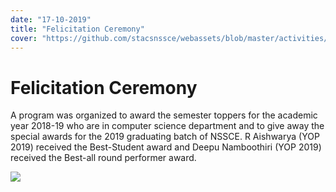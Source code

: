 ```yaml
---
date: "17-10-2019"
title: "Felicitation Ceremony"
cover: "https://github.com/stacsnssce/webassets/blob/master/activities/Page-3-Image-6.jpg?raw=true"
---
```

# Felicitation Ceremony

A program was organized to award the semester toppers for the academic year 2018-19 who are in computer science department and to give away the special awards for the 2019 graduating batch of NSSCE. R Aishwarya (YOP 2019) received the Best-Student award and Deepu Namboothiri (YOP 2019)  received the Best-all round performer award.

![](https://github.com/stacsnssce/webassets/blob/master/activities/Page-3-Image-6.jpg?raw=true)
